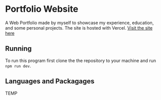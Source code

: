 # Portfolio Website

A Web Portfolio made by myself to showcase my experience, education, and some personal projects.
The site is hosted with Vercel. [Visit the site here](temp)

## Running

To run this program first clone the the repository to your machine and run 
`npm run dev`.

## Languages and Packagages

TEMP

